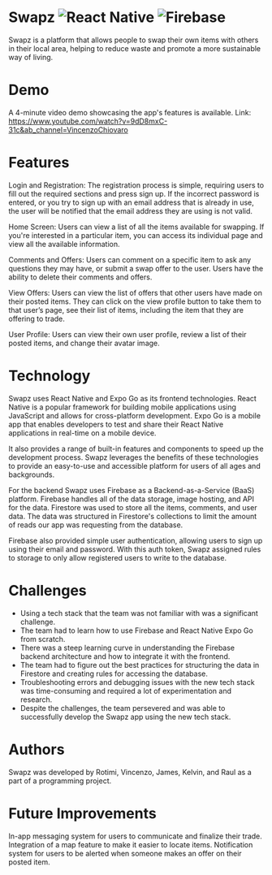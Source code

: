 # Swapz ![React Native](https://img.shields.io/badge/react_native-%2320232a.svg?style=for-the-badge&logo=react&logoColor=%2361DAFB) ![Firebase](https://img.shields.io/badge/firebase-%23039BE5.svg?style=for-the-badge&logo=firebase)

Swapz is a platform that allows people to swap their own items with others in their local area, helping to reduce waste and promote a more sustainable way of living.

# Demo

A 4-minute video demo showcasing the app's features is available.
Link: https://www.youtube.com/watch?v=9dD8mxC-31c&ab_channel=VincenzoChiovaro

# Features

Login and Registration: The registration process is simple, requiring users to fill out the required sections and press sign up. If the incorrect password is entered, or you try to sign up with an email address that is already in use, the user will be notified that the email address they are using is not valid.

Home Screen: Users can view a list of all the items available for swapping. If you're interested in a particular item, you can access its individual page and view all the available information.

Comments and Offers: Users can comment on a specific item to ask any questions they may have, or submit a swap offer to the user. Users have the ability to delete their comments and offers.

View Offers: Users can view the list of offers that other users have made on their posted items. They can click on the view profile button to take them to that user’s page, see their list of items, including the item that they are offering to trade.

User Profile: Users can view their own user profile, review a list of their posted items, and change their avatar image.

# Technology

Swapz uses React Native and Expo Go as its frontend technologies. React Native is a popular framework for building mobile applications using JavaScript and allows for cross-platform development. Expo Go is a mobile app that enables developers to test and share their React Native applications in real-time on a mobile device.

It also provides a range of built-in features and components to speed up the development process. Swapz leverages the benefits of these technologies to provide an easy-to-use and accessible platform for users of all ages and backgrounds.

For the backend Swapz uses Firebase as a Backend-as-a-Service (BaaS) platform. Firebase handles all of the data storage, image hosting, and API for the data. Firestore was used to store all the items, comments, and user data. The data was structured in Firestore's collections to limit the amount of reads our app was requesting from the database.

Firebase also provided simple user authentication, allowing users to sign up using their email and password. With this auth token, Swapz assigned rules to storage to only allow registered users to write to the database.

# Challenges

- Using a tech stack that the team was not familiar with was a significant challenge.
- The team had to learn how to use Firebase and React Native Expo Go from scratch.
- There was a steep learning curve in understanding the Firebase backend architecture and how to integrate it with the frontend.
- The team had to figure out the best practices for structuring the data in Firestore and creating rules for accessing the database.
- Troubleshooting errors and debugging issues with the new tech stack was time-consuming and required a lot of experimentation and research.
- Despite the challenges, the team persevered and was able to successfully develop the Swapz app using the new tech stack.

# Authors

Swapz was developed by Rotimi, Vincenzo, James, Kelvin, and Raul as a part of a programming project.

# Future Improvements

In-app messaging system for users to communicate and finalize their trade.
Integration of a map feature to make it easier to locate items.
Notification system for users to be alerted when someone makes an offer on their posted item.

